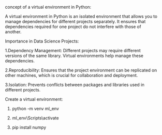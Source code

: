 concept of a virtual environment in Python:

A virtual environment in Python is an isolated environment that allows you to manage dependencies for different projects separately. It ensures that dependencies required for one project do not interfere with those of another.

Importance in Data Science Projects:

1.Dependency Management: Different projects may require different versions of the same library. Virtual environments help manage these dependencies.

2.Reproducibility: Ensures that the project environment can be replicated on other machines, which is crucial for collaboration and deployment.

3.Isolation: Prevents conflicts between packages and libraries used in different projects.

Create a virtual environment:

1. python -m venv ml_env

2. ml_env\Scripts\activate

3. pip install numpy


